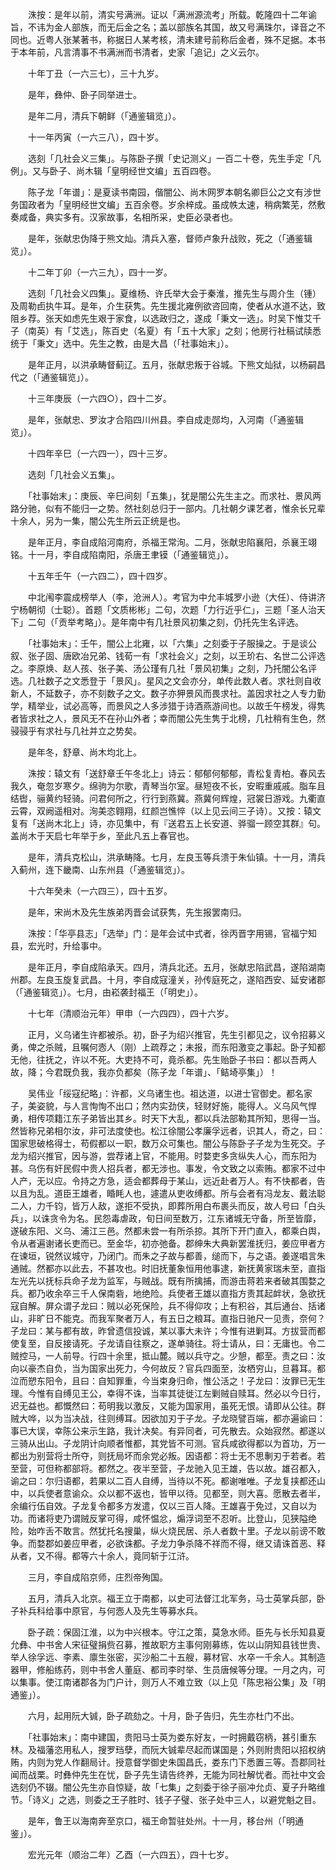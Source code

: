 <!-- { "loadSidebar": true } -->
　　洙按：是年以前，清实号满洲。证以「满洲源流考」所载。乾隆四十二年谕旨，不讳为金人部族，而无后金之名；盖以部族名其国，故又号满珠尔，译音之不同也。近粤人张某著书，称据日人某考核，清未建号前称后金者，殊不足据。本书于本年前，凡言清事不书满洲而书清者，史家「追记」之义云尔。

　　十年丁丑（一六三七），三十九岁。

　　是年，彝仲、卧子同举进士。

　　是年二月，清兵下朝鲜（「通鉴辑览」）。

　　十一年丙寅（一六三八），四十岁。

　　选刻「几社会义三集」。与陈卧子撰「史记测义」一百二十卷，先生手定「凡例」。又与卧子、尚木辑「皇明经世文编」五百四卷。

　　陈子龙「年谱」：是夏读书南园，偕闇公、尚木网罗本朝名卿巨公之文有涉世务国政者为「皇明经世文编」五百余卷。岁余梓成。虽成帙太速，稍病繁芜，然敷奏咸备，典实多有。汉家故事，名相所采，史臣必录者也。

　　是年，张献忠伪降于熊文灿。清兵入塞，督师卢象升战败，死之（「通鉴辑览」）。

　　十二年丁卯（一六三九），四十一岁。

　　选刻「几社会义四集」。夏维杨、许氏举大会于秦淮，推先生与周介生（锺）及周勒卣执牛耳。是年，介生获隽。先生援北雍例欲咨回南，使者从水道不达，致阻乡荐。张天如虑先生艰于家食，以选政归之，遂成「秉文一选」。时吴下惟艾千子（南英）有「艾选」，陈百史（名夏）有「五十大家」之刻；他房行社稿试牍悉统于「秉文」选中。先生之教，由是大昌（「社事始末」）。

　　是年正月，以洪承畴督蓟辽。五月，张献忠叛于谷城。下熊文灿狱，以杨嗣昌代之（「通鉴辑览」）。

　　十三年庚辰（一六四○），四十二岁。

　　是年，张献忠、罗汝才合陷四川州县。李自成走郧均，入河南（「通鉴辑览」）。

　　十四年辛巳（一六四一），四十三岁。

　　选刻「几社会义五集」。

　　「社事始末」：庚辰、辛巳间刻「五集」，犹是闇公先生主之。而求社、景风两路分驰，似有不能归一之势。然社刻总归于一部内。几社朝夕课艺者，惟余长兄辈十余人，另为一集，闇公先生所云正统是也。

　　是年正月，李自成陷河南府，杀福王常洵。二月，张献忠陷襄阳，杀襄王翊铭。十一月，李自成陷南阳，杀唐王聿镆（「通鉴辑览」）。

　　十五年壬午（一六四二），四十四岁。

　　中北闱李震成榜举人（李，沧洲人）。考官为中允丰城罗小逊（大任）、侍讲济宁杨朝彻（士聪）。首题「文质彬彬」二句，次题「力行近乎仁」，三题「圣人治天下」二句（「贡举考略」）。是年南中有几社景风初集之刻，仍托先生名评选。

　　「社事始末」：壬午，闇公上北雍，以「六集」之刻委于子服操之。于是谈公叙、张子固、唐欧冶兄弟、钱荀一有「求社会义」之刻，以王玠右、名世二公评选之。李原焕、赵人孩、张子美、汤公瑾有几社「景风初集」之刻，乃托闇公名评选。几社数子之文悉登于「景风」。星风之文会亦分，单传此数人者。求社则自收新人，不延数子，亦不刻数子之文。数子亦狎景风而畏求社。盖因求社之人专力勤学，精举业，试必高等，而景风之人多涉猎于诗酒燕游间也。以故壬午榜发，得隽者皆求社之人，景风无不在孙山外者；幸而闇公先生隽于北榜，几社稍有生色，然骎骎乎有求社与几社并立之势矣。

　　是年冬，舒章、尚木均北上。

　　洙按：辕文有「送舒章壬午冬北上」诗云：郁郁何郁郁，青松复青柏。春风去我久，奄忽岁寒夕。绵驹为尔歌，青琴当尔室。昼短夜不长，安暇重戚戚。脂车且结辔，骊黄约轻骑。问君何所之，行行到燕冀。燕冀何辉煌，冠裳日游戏。九衢直云霄，双阙遥相对。洵美恣翱翔，红颜岂憔悴（以上见云间三子诗）。又按：辕文复有「送尚木北上」诗，亦见集中，有『送君五上长安道、骅骝一顾空其群』句。盖尚木于天启七年举于乡，至此凡五上春官也。

　　是年，清兵克松山，洪承畴降。七月，左良玉等兵溃于朱仙镇。十一月，清兵入蓟州，连下畿南、山东州县（「通鉴辑览」）。

　　十六年癸未（一六四三），四十五岁。

　　是年，宋尚木及先生族弟丙晋会试获隽，先生报罢南归。

　　洙按：「华亭县志」「选举」门：是年会试中式者，徐丙晋字用锡，官福宁知县，宏光时，升给事中。

　　是年正月，李自成陷承天。四月，清兵北还。五月，张献忠陷武昌，遂陷湖南州郡。左良玉旋复武昌。十月，李自成寇潼关，孙传庭死之，遂陷西安、延安诸郡（「通鉴辑览」）。七月，由崧袭封福王（「明史」）。

　　十七年（清顺治元年）甲申（一六四四），四十六岁。

　　正月，义乌诸生许都被杀。初，卧子为绍兴推官，先生引都见之，议令招募义勇，俾之杀贼，且嘱何悫人（刚）上疏荐之；未报，而东阳激变之事起。卧子知都无他，往抚之，许以不死。大吏持不可，竟杀都。先生贻卧子书曰：都以吾两人故，降；今君既负我，我亦负都矣（陈子龙「年谱」、「鲒埼亭集」）！

　　吴伟业「绥寇纪略」：许都，义乌诸生也。祖达道，以进士官御史。都名家子，美姿貌，与人言恂恂不出口；然内实劲侠，轻财好施，能得人。义乌风气悍勇，相传项籍江东子弟皆出其乡。时天下大乱，都以兵法部勒其所知，思得一当。然皆称兄弟相尔汝，非可法度使也。松江徐闇公孝廉孚远者，识其人，奇之，曰：国家思破格得士，苟假都以一职，数万众可集也。闇公与陈卧子子龙为生死交。子龙为绍兴推官，因与游，尝荐诸上官，不能用。时婺吏多贪纵失人心，而东阳为甚。乌伤有奸民假中贵人招兵者，都无涉也。事发，令文致之以索贿。都家不过中人产，无以应。令持之方急，适会都葬母于某山，远近赴者万人。有不快都者，告以且为乱。道臣王雄者，睧眊人也，遽遣从吏收缚都。所与会者有冯龙友、戴法聪二人，力千钧，皆万人敌，遂拒不受执，即葬所用白布裹头而反，故人号曰「白头兵」，以诛贪令为名。民怨毒虐政，旬日间至数万，江东诸城无守备，所至皆靡，遂破东阳、义乌、浦江三邑。然都未尝一有所杀掠。其所下开门直入，都乘白舆，令从者遍谢诸长吏而已。至金华，初亦弛备。郡绅朱大典新罢淮抚归，姜应甲者方在谏垣，锐然议城守，乃闭门。而朱之子故与都善，缒而下，与之语。姜遂唱言朱通贼。然都亦以此去，不甚攻也。时旧抚董象恒用他事逮，新抚黄家瑞未至，直指左光先以抚标兵命子龙为监军，与贼战。既有所擒捕，而游击蒋若来者破其围婺之兵。都乃收余卒三千人保南砦，地绝险。兵使者王雄以直指方责其起衅状，急欲抚寇自解。屏众谓子龙曰：贼以必死保险，兵不得仰攻；上有积谷，其后通台、括诸山，非旷日不能克。而我军聚者万人，有五日之粮耳。直指日驰尺一见责，奈何？子龙曰：某与都有故，昨曾遗信投诚，某以事大未许；今惟有进剿耳。方拔营而都使复至，自反接请死。子龙请自往察之，遂单骑往。将士请从，曰：无庸也。令二贼控马，一人前导。行四十余里，抵山麓。贼以兵守之。少憩，都至。责之曰：汝向以豪杰自负，当为国家出死力，今何故反？官兵四面至，汝栖穷山，旦暮耳。都泣而愬东阳令，且曰：自知罪重，今当束身归命，惟公活之！子龙曰：汝罪已无生理。今惟有自缚见王公，幸得不诛，当率其徒徙江左剿贼自赎耳。然必以今日行，迟无益也。都慨然曰：苟明我以激反，又能为国家用，虽死无恨。请即从公往。群贼大哗，以为当决战，往则缚耳。因欲加刃于子龙。子龙晓譬百端，都亦遍谕曰：事已大误，幸陈公来示生路，我计决矣。有异同者，可先散去。众始寂然。都遂以三骑从出山。子龙阴计向顺者惟都，其党皆不可测。官兵咸欲得都以为首功，万一都出为别营将士所夺，则抚局坏而余党必叛。因语都：将士无不思剸刃于若者。若至营，可但称都部将。都然之。夜半至营，子龙驰入见王雄，告以故。雄召都入，谕之曰：尔归语都，若果以二百人自缚，当待以不死。都谢唯唯。子龙复挟都还山中，以兵使者意谕众。众以都不返也，皆甲以待。见都至，则大喜。愿散去者半，余编行伍自效。子龙复令都多方发遣，仅以三百人降。王雄喜于免过，又自以为功。而诸将吏乃谓贼反掌可得，咸怀愠忿，煽浮词至不忍听。比登山，见狭隘绝险，始咋舌不敢言。然犹托名搜巢，纵火烧民居、杀人者数十里。子龙以前谤不敢争。而婺郡如姜应甲者，必欲诛都。子龙力争杀降不祥而不得，继又请诛首恶、释从者，又不得。都等六十余人，竟同斩于江浒。

　　三月，李自成陷京师，庄烈帝殉国。

　　五月，清兵入北京。福王立于南都，以史可法督江北军务，马士英掌兵部，卧子补兵科给事中原官，与何悫人及先生等募水兵。

　　卧子疏：保固江淮，以为中兴根本。守江之策，莫急水师。臣先与长乐知县夏允彝、中书舍人宋征璧捐赀召募，推故职方主事何刚募练，佐以山阴知县钱世贵、举人徐孚远、李素、廪生张密，买沙船二十五艘，募材官、水卒一千余人。其制造器甲，修船练药，则中书舍人董庭、都司李时举、生员唐候等分理。一月之内，可以集事。使江南诸郡各为门户计，则万人不难立致（以上见「陈忠裕公集」及「明通鉴」）。

　　六月，起用阮大铖，卧子疏劾之。十月，卧子告归，先生亦杜门不出。

　　「社事始末」：南中建国，贵阳马士英为娄东好友，一时拥戴窃柄，甚引重东林。及福藩恣用私人，搜罗珰孽，而阮大铖辈尽起而谋国是；外则附贵阳以招权纳贿，内则为党人作翻局计。授意督学御史朱国昌氏，娄东门下悉置三等。吾郡同社闻而战栗。时彝仲先生在忧，卧子先生请告终养，无能为同社解忧者。而社中文会选刻仍不辍。闇公先生亦自惊疑，故「七集」之刻委于徐子丽冲允贞、夏子升略维节。「诗义」之选，则委之王子胜时、钱子子璧、张子处中三人，以避党魁之目。

　　是年，鲁王以海南奔至京口，福王命暂驻处州。十一月，移台州（「明通鉴」）。

　　宏光元年（顺治二年）乙酉（一六四五），四十七岁。

